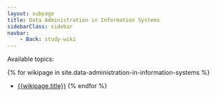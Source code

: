 ```yaml
---
layout: subpage
title: Data Administration in Information Systems
sidebarClass: sidebar
navbar:
    - Back: study-wiki
---
```



Available topics:

{% for wikipage in site.data-administration-in-information-systems %}
* [{{wikipage.title}}]({{wikipage.url}})
{% endfor %}